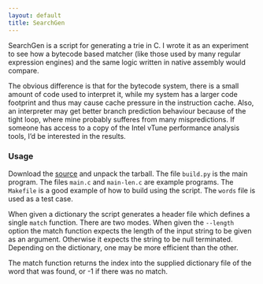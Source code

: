 ```yaml
---
layout: default
title: SearchGen
---
```


SearchGen is a script for generating a trie in C. I wrote it as an
experiment to see how a bytecode based matcher (like those used by
many regular expression engines) and the same logic written in native
assembly would compare.

The obvious difference is that for the bytecode system, there is a
small amount of code used to interpret it, while my system has a
larger code footprint and thus may cause cache pressure in the
instruction cache. Also, an interpreter may get better branch
prediction behaviour because of the tight loop, where mine probably
sufferes from many mispredictions. If someone has access to a copy of
the Intel vTune performance analysis tools, I’d be interested in the
results.

### Usage

Download the [source](searchgen-0.1.tar.gz) and
unpack the tarball. The file <code>build.py</code> is the main
program. The files <code>main.c</code> and <code>main-len.c</code> are
example programs. The <code>Makefile</code> is a good example of how
to build using the script. The <code>words</code> file is used as a
test case.

When given a dictionary the script generates a header file which
defines a single <code>match</code> function. There are two
modes. When given the <code>--length</code> option the match function
expects the length of the input string to be given as an
argument. Otherwise it expects the string to be null
terminated. Depending on the dictionary, one may be more efficient
than the other.

The match function returns the index into the supplied dictionary file
of the word that was found, or -1 if there was no match.
